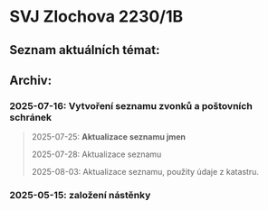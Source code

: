 # SVJ Zlochova 2230/1B

## Seznam aktuálních témat:


## Archiv:

### 2025-07-16: __Vytvoření seznamu zvonků a poštovních schránek__
> 2025-07-25: __Aktualizace seznamu jmen__
>  
> 2025-07-28: Aktualizace seznamu
> 
> 2025-08-03: Aktualizace seznamu, použity údaje z katastru.

### 2025-05-15: __založení nástěnky__
